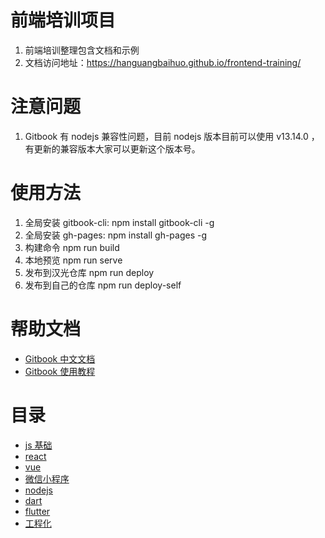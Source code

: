 <!--
 * @Author: 明华
 * @Date: 2021-01-04 10:37:40
 * @LastEditors: 明华
 * @LastEditTime: 2021-01-04 19:20:12
 * @Description:
 * @FilePath: /frontend-training/README.md
-->

# 前端培训项目

1. 前端培训整理包含文档和示例
2. 文档访问地址：https://hanguangbaihuo.github.io/frontend-training/

# 注意问题
1. Gitbook 有 nodejs 兼容性问题，目前 nodejs 版本目前可以使用 v13.14.0 ，有更新的兼容版本大家可以更新这个版本号。

# 使用方法

1. 全局安装 gitbook-cli: npm install gitbook-cli -g
2. 全局安装 gh-pages: npm install gh-pages -g
3. 构建命令 npm run build
4. 本地预览 npm run serve
5. 发布到汉光仓库 npm run deploy
6. 发布到自己的仓库 npm run deploy-self

# 帮助文档

- [Gitbook 中文文档](https://chrisniael.gitbooks.io/gitbook-documentation/content/build/index.html)
- [Gitbook 使用教程](https://www.jianshu.com/p/421cc442f06c)

# 目录

* [js 基础](./javascript-base/readme.md)
* [react](./react/readme.md)
* [vue](./vue/readme.md)
* [微信小程序](./miniapp/readme.md)
* [nodejs](./nodejs/readme.md)
* [dart](./dart/readme.md)
* [flutter](./flutter/readme.md)
* [工程化](./engineering/readme.md)
